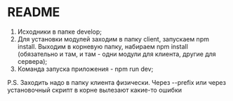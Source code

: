 # README

1. Исходники в папке develop;
2. Для установки модулей заходим в папку client, запускаем npm install. Выходим в корневую папку, набираем npm install (обязательно и там, и там - одни модули для клиента, другие для сервера);
3. Команда запуска приложения - npm run dev;

P.S. Заходить надо в папку клиента физически. Через --prefix или через установочный скрипт в корне вылезают какие-то ошибки

